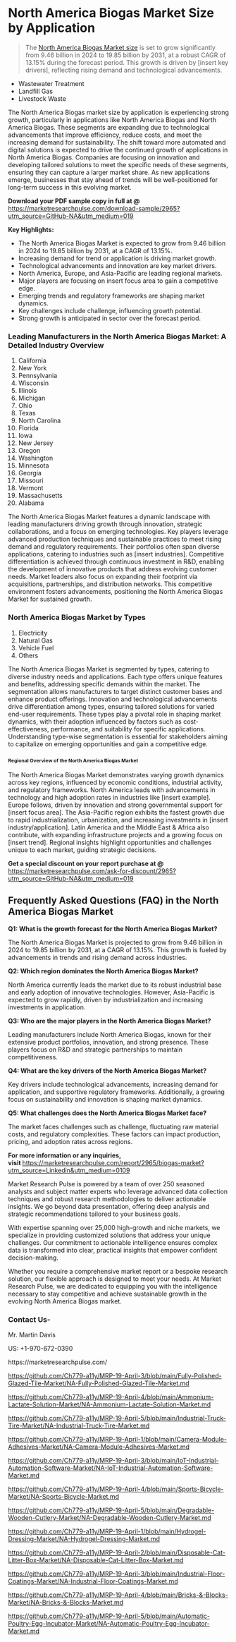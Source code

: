 <h1>North America Biogas Market&nbsp;Size by Application</h1><blockquote><p>The <a href="https://marketresearchpulse.com/download-sample/2965?utm_source=GitHub-NA&amp;utm_medium=019">North America Biogas Market size</a> is set to grow significantly from 9.46 billion in 2024 to 19.85 billion by 2031, at a robust CAGR of 13.15% during the forecast period. This growth is driven by [insert key drivers], reflecting rising demand and technological advancements.</p></blockquote><ul><li>Wastewater Treatment <li> Landfill Gas <li> Livestock Waste</li></ul><p>The North America Biogas market size by application is experiencing strong growth, particularly in applications like North America Biogas and North America Biogas. These segments are expanding due to technological advancements that improve efficiency, reduce costs, and meet the increasing demand for sustainability. The shift toward more automated and digital solutions is expected to drive the continued growth of applications in North America Biogas. Companies are focusing on innovation and developing tailored solutions to meet the specific needs of these segments, ensuring they can capture a larger market share. As new applications emerge, businesses that stay ahead of trends will be well-positioned for long-term success in this evolving market.</p><p><strong>Download your PDF sample copy in full at @ </strong><a href="https://marketresearchpulse.com/download-sample/2965?utm_source=GitHub-NA&amp;utm_medium=019">https://marketresearchpulse.com/download-sample/2965?utm_source=GitHub-NA&amp;utm_medium=019</a></p><p><strong>Key Highlights: </strong></p><ul><li>The North America Biogas Market is expected to grow from 9.46 billion in 2024 to 19.85 billion by 2031, at a CAGR of 13.15%.</li><li>Increasing demand for trend or application is driving market growth.</li><li>Technological advancements and innovation are key market drivers.</li><li>North America, Europe, and Asia-Pacific are leading regional markets.</li><li>Major players are focusing on insert focus area to gain a competitive edge.</li><li>Emerging trends and regulatory frameworks are shaping market dynamics.</li><li>Key challenges include challenge, influencing growth potential.</li><li>Strong growth is anticipated in sector over the forecast period.</li></ul><h3>Leading Manufacturers in the North America Biogas Market: A Detailed Industry Overview</h3><ol><li>California</li><li>New York</li><li>Pennsylvania</li><li>Wisconsin</li><li>Illinois</li><li>Michigan</li><li>Ohio</li><li>Texas</li><li>North Carolina</li><li>Florida</li><li>Iowa</li><li>New Jersey</li><li>Oregon</li><li>Washington</li><li>Minnesota</li><li>Georgia</li><li>Missouri</li><li>Vermont</li><li>Massachusetts</li><li>Alabama</li></ol><div class="flex max-w-full flex-col flex-grow"><div class="min-h-8 text-message flex w-full flex-col items-end gap-2 whitespace-normal break-words [.text-message+&amp;]:mt-5" dir="auto" data-message-author-role="assistant" data-message-id="fd8432e4-4910-450d-b182-61b7bfb0a01f" data-message-model-slug="gpt-4o"><div class="flex w-full flex-col gap-1 empty:hidden first:pt-[3px]"><div class="markdown prose w-full break-words dark:prose-invert light"><p>The North America Biogas Market features a dynamic landscape with leading manufacturers driving growth through innovation, strategic collaborations, and a focus on emerging technologies. Key players leverage advanced production techniques and sustainable practices to meet rising demand and regulatory requirements. Their portfolios often span diverse applications, catering to industries such as [insert industries]. Competitive differentiation is achieved through continuous investment in R&amp;D, enabling the development of innovative products that address evolving customer needs. Market leaders also focus on expanding their footprint via acquisitions, partnerships, and distribution networks. This competitive environment fosters advancements, positioning the North America Biogas Market for sustained growth.</p></div></div></div></div><h3>North America Biogas Market by Types</h3><ol><li>Electricity <li> Natural Gas <li> Vehicle Fuel <li> Others</li></ol><div class="flex max-w-full flex-col flex-grow"><div class="min-h-8 text-message flex w-full flex-col items-end gap-2 whitespace-normal break-words [.text-message+&amp;]:mt-5" dir="auto" data-message-author-role="assistant" data-message-id="084470be-0bb7-4664-bddf-5156b4f41249" data-message-model-slug="gpt-4o-mini"><div class="flex w-full flex-col gap-1 empty:hidden first:pt-[3px]"><div class="markdown prose w-full break-words dark:prose-invert light"><p>The North America Biogas Market is segmented by types, catering to diverse industry needs and applications. Each type offers unique features and benefits, addressing specific demands within the market. The segmentation allows manufacturers to target distinct customer bases and enhance product offerings. Innovation and technological advancements drive differentiation among types, ensuring tailored solutions for varied end-user requirements. These types play a pivotal role in shaping market dynamics, with their adoption influenced by factors such as cost-effectiveness, performance, and suitability for specific applications. Understanding type-wise segmentation is essential for stakeholders aiming to capitalize on emerging opportunities and gain a competitive edge.</p></div></div></div></div><h3><span style="font-size: 11px;">Regional Overview of the North America Biogas Market</span></h3><div class="flex max-w-full flex-col flex-grow"><div class="min-h-8 text-message flex w-full flex-col items-end gap-2 whitespace-normal break-words [.text-message+&amp;]:mt-5" dir="auto" data-message-author-role="assistant" data-message-id="e9038762-ce64-4e30-91c9-9bd413514231" data-message-model-slug="gpt-4o-mini"><div class="flex w-full flex-col gap-1 empty:hidden first:pt-[3px]"><div class="markdown prose w-full break-words dark:prose-invert light"><p>The North America Biogas Market demonstrates varying growth dynamics across key regions, influenced by economic conditions, industrial activity, and regulatory frameworks. North America leads with advancements in technology and high adoption rates in industries like [insert example]. Europe follows, driven by innovation and strong governmental support for [insert focus area]. The Asia-Pacific region exhibits the fastest growth due to rapid industrialization, urbanization, and increasing investments in [insert industry/application]. Latin America and the Middle East &amp; Africa also contribute, with expanding infrastructure projects and a growing focus on [insert trend]. Regional insights highlight opportunities and challenges unique to each market, guiding strategic decisions.</p></div></div></div></div><p><strong>Get a special discount on your report purchase at @ </strong><a href="https://marketresearchpulse.com/ask-for-discount/2965?utm_source=GitHub-NA&amp;utm_medium=019">https://marketresearchpulse.com/ask-for-discount/2965?utm_source=GitHub-NA&amp;utm_medium=019</a></p><h2>Frequently Asked Questions (FAQ) in the North America Biogas Market</h2><p><strong>Q1: What is the growth forecast for the North America Biogas Market?</strong></p><p>The North America Biogas Market is projected to grow from 9.46 billion in 2024 to 19.85 billion by 2031, at a CAGR of 13.15%. This growth is fueled by advancements in trends and rising demand across industries.</p><p><strong>Q2: Which region dominates the North America Biogas Market?</strong></p><p>North America currently leads the market due to its robust industrial base and early adoption of innovative technologies. However, Asia-Pacific is expected to grow rapidly, driven by industrialization and increasing investments in application.</p><p><strong>Q3: Who are the major players in the North America Biogas Market?</strong></p><p>Leading manufacturers include North America Biogas, known for their extensive product portfolios, innovation, and strong presence. These players focus on R&amp;D and strategic partnerships to maintain competitiveness.</p><p><strong>Q4: What are the key drivers of the North America Biogas Market?</strong></p><p>Key drivers include technological advancements, increasing demand for application, and supportive regulatory frameworks. Additionally, a growing focus on sustainability and innovation is shaping market dynamics.</p><p><strong>Q5: What challenges does the North America Biogas Market face?</strong></p><p>The market faces challenges such as challenge, fluctuating raw material costs, and regulatory complexities. These factors can impact production, pricing, and adoption rates across regions.</p><p><strong>For more information or any inquiries, visit&nbsp;</strong><a href="https://marketresearchpulse.com/report/2965/biogas-market?utm_source=Linkedin&utm_medium=0109">https://marketresearchpulse.com/report/2965/biogas-market?utm_source=Linkedin&utm_medium=0109</a></p><p>Market Research Pulse is powered by a team of over 250 seasoned analysts and subject matter experts who leverage advanced data collection techniques and robust research methodologies to deliver actionable insights. We go beyond data presentation, offering deep analysis and strategic recommendations tailored to your business goals.</p><p>With expertise spanning over 25,000 high-growth and niche markets, we specialize in providing customized solutions that address your unique challenges. Our commitment to actionable intelligence ensures complex data is transformed into clear, practical insights that empower confident decision-making.</p><p>Whether you require a comprehensive market report or a bespoke research solution, our flexible approach is designed to meet your needs. At Market Research Pulse, we are dedicated to equipping you with the intelligence necessary to stay competitive and achieve sustainable growth in the evolving North America Biogas market.</p><h3><strong>Contact Us-</strong></h3><p>Mr. Martin Davis</p><p>US: +1-970-672-0390</p><p>https://marketresearchpulse.com/</p><p><a href="https://github.com/Ch779-a11y/MRP-19-April-3/blob/main/Fully-Polished-Glazed-Tile-Market/NA-Fully-Polished-Glazed-Tile-Market.md">https://github.com/Ch779-a11y/MRP-19-April-3/blob/main/Fully-Polished-Glazed-Tile-Market/NA-Fully-Polished-Glazed-Tile-Market.md</a></p><p><a href="https://github.com/Ch779-a11y/MRP-19-April-4/blob/main/Ammonium-Lactate-Solution-Market/NA-Ammonium-Lactate-Solution-Market.md">https://github.com/Ch779-a11y/MRP-19-April-4/blob/main/Ammonium-Lactate-Solution-Market/NA-Ammonium-Lactate-Solution-Market.md</a></p><p><a href="https://github.com/Ch779-a11y/MRP-19-April-5/blob/main/Industrial-Truck-Tire-Market/NA-Industrial-Truck-Tire-Market.md">https://github.com/Ch779-a11y/MRP-19-April-5/blob/main/Industrial-Truck-Tire-Market/NA-Industrial-Truck-Tire-Market.md</a></p><p><a href="https://github.com/Ch779-a11y/MRP-19-April-1/blob/main/Camera-Module-Adhesives-Market/NA-Camera-Module-Adhesives-Market.md">https://github.com/Ch779-a11y/MRP-19-April-1/blob/main/Camera-Module-Adhesives-Market/NA-Camera-Module-Adhesives-Market.md</a></p><p><a href="https://github.com/Ch779-a11y/MRP-19-April-3/blob/main/IoT-Industrial-Automation-Software-Market/NA-IoT-Industrial-Automation-Software-Market.md">https://github.com/Ch779-a11y/MRP-19-April-3/blob/main/IoT-Industrial-Automation-Software-Market/NA-IoT-Industrial-Automation-Software-Market.md</a></p><p><a href="https://github.com/Ch779-a11y/MRP-19-April-4/blob/main/Sports-Bicycle-Market/NA-Sports-Bicycle-Market.md">https://github.com/Ch779-a11y/MRP-19-April-4/blob/main/Sports-Bicycle-Market/NA-Sports-Bicycle-Market.md</a></p><p><a href="https://github.com/Ch779-a11y/MRP-19-April-5/blob/main/Degradable-Wooden-Cutlery-Market/NA-Degradable-Wooden-Cutlery-Market.md">https://github.com/Ch779-a11y/MRP-19-April-5/blob/main/Degradable-Wooden-Cutlery-Market/NA-Degradable-Wooden-Cutlery-Market.md</a></p><p><a href="https://github.com/Ch779-a11y/MRP-19-April-1/blob/main/Hydrogel-Dressing-Market/NA-Hydrogel-Dressing-Market.md">https://github.com/Ch779-a11y/MRP-19-April-1/blob/main/Hydrogel-Dressing-Market/NA-Hydrogel-Dressing-Market.md</a></p><p><a href="https://github.com/Ch779-a11y/MRP-19-April-2/blob/main/Disposable-Cat-Litter-Box-Market/NA-Disposable-Cat-Litter-Box-Market.md">https://github.com/Ch779-a11y/MRP-19-April-2/blob/main/Disposable-Cat-Litter-Box-Market/NA-Disposable-Cat-Litter-Box-Market.md</a></p><p><a href="https://github.com/Ch779-a11y/MRP-19-April-3/blob/main/Industrial-Floor-Coatings-Market/NA-Industrial-Floor-Coatings-Market.md">https://github.com/Ch779-a11y/MRP-19-April-3/blob/main/Industrial-Floor-Coatings-Market/NA-Industrial-Floor-Coatings-Market.md</a></p><p><a href="https://github.com/Ch779-a11y/MRP-19-April-4/blob/main/Bricks-&-Blocks-Market/NA-Bricks-&-Blocks-Market.md">https://github.com/Ch779-a11y/MRP-19-April-4/blob/main/Bricks-&-Blocks-Market/NA-Bricks-&-Blocks-Market.md</a></p><p><a href="https://github.com/Ch779-a11y/MRP-19-April-5/blob/main/Automatic-Poultry-Egg-Incubator-Market/NA-Automatic-Poultry-Egg-Incubator-Market.md">https://github.com/Ch779-a11y/MRP-19-April-5/blob/main/Automatic-Poultry-Egg-Incubator-Market/NA-Automatic-Poultry-Egg-Incubator-Market.md</a></p>
